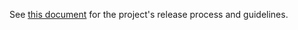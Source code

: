 See [this document](https://github.com/nholuongut/dapr) for the project's release process and guidelines.
